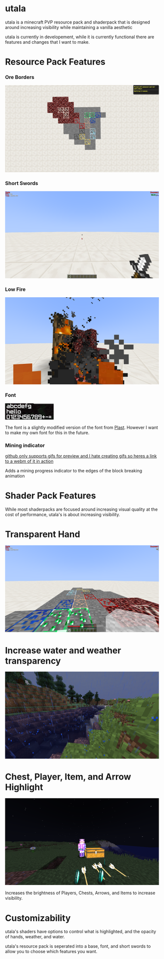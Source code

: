 # utala
utala is a minecraft PVP resource pack and shaderpack that is designed around increasing visibility while maintaining a vanilla aesthetic

utala is currently in developement, while it is currently functional there are features and changes that I want to make.

# Resource Pack Features
### Ore Borders
![](images/oreborder.png)

### Short Swords
![](images/shortsword.png)

### Low Fire
![](images/shortfire.png)

### Font
![](images/font.png)

The font is a slightly modified version of the font from [Plast](https://github.com/Plastix/Plast-Pack). However I want to make my own font for this in the future.

### Mining indicator
[github only supports gifs for preview and I hate creating gifs so heres a link to a webm of it in action](https://raw.githubusercontent.com/Id405/utala/main/images/mining.webm)

Adds a mining progress indicator to the edges of the block breaking animation

# Shader Pack Features
While most shaderpacks are focused around increasing visual quality at the cost of performance, utala's is about increasing visibility.

# Transparent Hand
![](images/handopacity.png)

# Increase water and weather transparency
![](images/opacity.png)

# Chest, Player, Item, and Arrow Highlight
![](images/highlighting.png)

Increases the brightness of Players, Chests, Arrows, and Items to increase visibility.

# Customizability

utala's shaders have options to control what is highlighted, and the opacity of hands, weather, and water.

utala's resource pack is seperated into a base, font, and short swords to allow you to choose which features you want.
